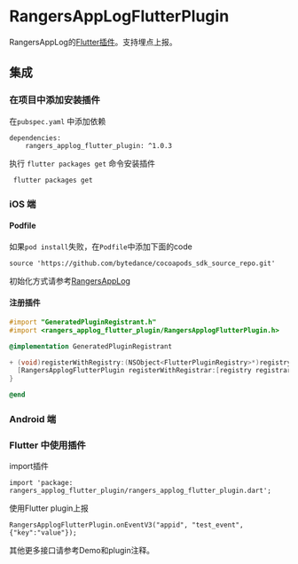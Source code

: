 # RangersAppLogFlutterPlugin

 RangersAppLog的[Flutter插件](https://pub.dev/packages/rangers_applog_flutter_plugin)。支持埋点上报。
 
##  集成

### 在项目中添加安装插件
在`pubspec.yaml` 中添加依赖
```
dependencies:
    rangers_applog_flutter_plugin: ^1.0.3
```
 
执行 `flutter packages get` 命令安装插件
```
 flutter packages get  
```

### iOS 端
#### Podfile
如果`pod install`失败，在`Podfile`中添加下面的code
```
source 'https://github.com/bytedance/cocoapods_sdk_source_repo.git'
```
初始化方式请参考[RangersAppLog](https://github.com/bytedance/RangersAppLog)
 
#### 注册插件
```objective-c
#import "GeneratedPluginRegistrant.h"
#import <rangers_applog_flutter_plugin/RangersApplogFlutterPlugin.h>

@implementation GeneratedPluginRegistrant

+ (void)registerWithRegistry:(NSObject<FlutterPluginRegistry>*)registry {
  [RangersApplogFlutterPlugin registerWithRegistrar:[registry registrarForPlugin:@"RangersApplogFlutterPlugin"]];
}

@end
```

### Android 端


  
### Flutter 中使用插件 
import插件

```
import 'package: rangers_applog_flutter_plugin/rangers_applog_flutter_plugin.dart';
```

使用Flutter plugin上报

 ```
 RangersApplogFlutterPlugin.onEventV3("appid", "test_event", {"key":"value"});
 ```

其他更多接口请参考Demo和plugin注释。

